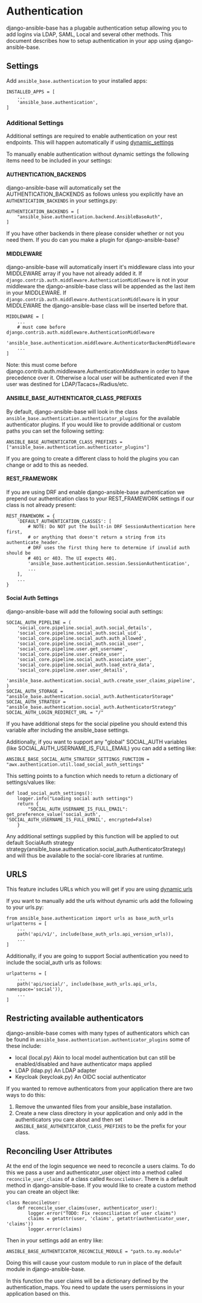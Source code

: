 # Authentication

django-ansible-base has a plugable authentication setup allowing you to add logins via LDAP, SAML, Local and several other methods. This document describes how to setup authentication in your app using django-ansible-base.


## Settings

Add `ansible_base.authentication` to your installed apps:

```
INSTALLED_APPS = [
    ...
    'ansible_base.authentication',
]
```

### Additional Settings
Additional settings are required to enable authentication on your rest endpoints.
This will happen automatically if using [dynamic_settings](../../Installation.md)

To manually enable authentication without dynamic settings the following items need to be included in your settings:

#### AUTHENTICATION_BACKENDS
django-ansible-base will automatically set the AUTHENTICATION_BACKENDS as follows unless you explicitly have an `AUTHENTICATION_BACKENDS` in your settings.py:
```
AUTHENTICATION_BACKENDS = [
    "ansible_base.authentication.backend.AnsibleBaseAuth",
]
```

If you have other backends in there please consider whether or not you need them. If you do can you make a plugin for django-ansible-base?

#### MIDDLEWARE
django-ansible-base will automatically insert it's middleware class into your MIDDLEWARE array if you have not already added it. If `django.contrib.auth.middleware.AuthenticationMiddleware` is not in your middleware the django-ansible-base class will be appended as the last item in your MIDDLEWARE. If `django.contrib.auth.middleware.AuthenticationMiddleware` is in your MIDDLEWARE the django-ansible-base class will be inserted before that.
```
MIDDLEWARE = [
    ...
    # must come before django.contrib.auth.middleware.AuthenticationMiddleware
    'ansible_base.authentication.middleware.AuthenticatorBackendMiddleware',
    ...
]
``` 

Note: this must come before django.contrib.auth.middleware.AuthenticationMiddlware in order to have precedence over it. Otherwise a local user will be authenticated even if the user was destined for LDAP/Tacacs+/Radius/etc. 


#### ANSIBLE_BASE_AUTHENTICATOR_CLASS_PREFIXES
By default, django-ansible-base will look in the class `ansible_base.authentication.authenticator_plugins` for the available authenticator plugins. If you would like to provide additional or custom paths you can set the following setting:
```
ANSIBLE_BASE_AUTHENTICATOR_CLASS_PREFIXES = ["ansible_base.authentication.authenticator_plugins"]
```

If you are going to create a different class to hold the plugins you can change or add to this as needed.

#### REST_FRAMEWORK
If you are using DRF and enable django-ansible-base authentication we prepend our authentication class to your REST_FRAMEWORK settings if our class is not already present:
```
REST_FRAMEWORK = {
    'DEFAULT_AUTHENTICATION_CLASSES': [
        # NOTE: Do NOT put the built-in DRF SessionAuthentication here first,
        # or anything that doesn't return a string from its authenticate_header.
        # DRF uses the first thing here to determine if invalid auth should be
        # 401 or 403. The UI expects 401.
        'ansible_base.authentication.session.SessionAuthentication',
        ...
    ],
    ...
}
```


#### Social Auth Settings
django-ansible-base will add the following social auth settings:
```
SOCIAL_AUTH_PIPELINE = (
    'social_core.pipeline.social_auth.social_details',
    'social_core.pipeline.social_auth.social_uid',
    'social_core.pipeline.social_auth.auth_allowed',
    'social_core.pipeline.social_auth.social_user',
    'social_core.pipeline.user.get_username',
    'social_core.pipeline.user.create_user',
    'social_core.pipeline.social_auth.associate_user',
    'social_core.pipeline.social_auth.load_extra_data',
    'social_core.pipeline.user.user_details',
    'ansible_base.authentication.social_auth.create_user_claims_pipeline',
)
SOCIAL_AUTH_STORAGE = "ansible_base.authentication.social_auth.AuthenticatorStorage"
SOCIAL_AUTH_STRATEGY = "ansible_base.authentication.social_auth.AuthenticatorStrategy"
SOCIAL_AUTH_LOGIN_REDIRECT_URL = "/"
```

If you have additional steps for the social pipeline you should extend this variable after including the ansible_base settings.

Additionally, if you want to support any "global" SOCIAL_AUTH variables (like SOCIAL_AUTH_USERNAME_IS_FULL_EMAIL) you can add a setting like:
```
ANSIBLE_BASE_SOCIAL_AUTH_STRATEGY_SETTINGS_FUNCTION = "awx.authentication.util.load_social_auth_settings"
```

This setting points to a function which needs to return a dictionary of settings/values like:
```
def load_social_auth_settings():
    logger.info("Loading social auth settings")
    return {
        "SOCIAL_AUTH_USERNAME_IS_FULL_EMAIL": get_preference_value('social_auth', 'SOCIAL_AUTH_USERNAME_IS_FULL_EMAIL', encrypted=False)
    }
```

Any additional settings supplied by this function will be applied to out default SocialAuth strategy strategy(ansible_base.authentication.social_auth.AuthenticatorStrategy) and will thus be available to the social-core libraries at runtime.


## URLS

This feature includes URLs which you will get if you are using [dynamic urls](../../Installation.md)

If you want to manually add the urls without dynamic urls add the following to your urls.py:

```
from ansible_base.authentication import urls as base_auth_urls
urlpatterns = [
    ...
    path('api/v1/', include(base_auth_urls.api_version_urls)),
    ...
]
```

Additionally, if you are going to support Social authentication you need to include the social_auth urls as follows:
```
urlpatterns = [
    ...
    path('api/social/', include(base_auth_urls.api_urls, namespace='social')),
    ...
]
```

## Restricting available authenticators

django-ansible-base comes with many types of authenticators which can be found in `ansible_base.authentication.authenticator_plugins` some of these include:
  * local (local.py) Akin to local model authentication but can still be enabled/disabled and have authenticator maps applied
  * LDAP (ldap.py) An LDAP adapter
  * Keycloak (keycloak.py) An OIDC social authenticator

If you wanted to remove authenticators from your application there are two ways to do this:
1. Remove the unwanted files from your ansible_base installation.
2. Create a new class directory in your application and only add in the authenticators you care about and then set `ANSIBLE_BASE_AUTHENTICATOR_CLASS_PREFIXES` to be the prefix for your class.



## Reconciling User Attributes

At the end of the login sequence we need to reconcile a users claims. To do this we pass a user and authenticator_user object into a method called `reconcile_user_claims` of a class called `ReconcileUser`. There is a default method in django-ansible-base. If you would like to create a custom method you can create an object like:
```
class ReconcileUser:
    def reconcile_user_claims(user, authenticator_user):
        logger.error("TODO: Fix reconciliation of user claims")
        claims = getattr(user, 'claims', getattr(authenticator_user, 'claims'))
        logger.error(claims)
```

Then in your settings add an entry like:
```
ANSIBLE_BASE_AUTHENTICATOR_RECONCILE_MODULE = "path.to.my.module"
```

Doing this will cause your custom module to run in place of the default module in django-ansible-base.

In this function the user claims will be a dictionary defined by the authentication_maps. You need to update the users permissions in your application based on this.

